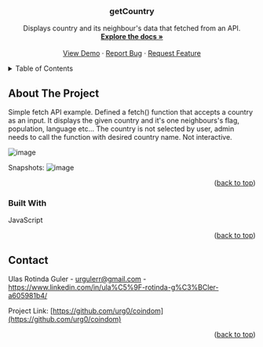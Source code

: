 
<a name="readme-top"></a>
<br />
<div align="center">
    <a href="https://github.com/urg0/getCountry">



  </a>

<h3 align="center">getCountry</h3>

  <p align="center">
Displays country and its neighbour's data that fetched from an API.
    <br />
    <a href="https://github.com/urg0/getCountry"><strong>Explore the docs »</strong></a>
    <br />
    <br />
    <a href="https://github.com/urg0/getCountry">View Demo</a>
    ·
    <a href="https://github.com/urg0/getCountry/issues">Report Bug</a>
    ·
    <a href="https://github.com/urg0/getCountry">Request Feature</a>
  </p>
</div>




<details>
  <summary>Table of Contents</summary>
  <ol>
    <li>
      <a href="#about-the-project">About The Project</a>
      <ul>
        <li><a href="#built-with">Built With</a></li>
      </ul>
    </li>
    <li>
      <a href="#getting-started">Getting Started</a>
      <ul>
        <li><a href="#prerequisites">Prerequisites</a></li>
        <li><a href="#installation">Installation</a></li>
      </ul>
    </li>
    <li><a href="#usage">Usage</a></li>
    <li><a href="#roadmap">Roadmap</a></li>
    <li><a href="#contributing">Contributing</a></li>
    <li><a href="#license">License</a></li>
    <li><a href="#contact">Contact</a></li>
    <li><a href="#acknowledgments">Acknowledgments</a></li>
  </ol>
</details>



<!-- ABOUT THE PROJECT -->
## About The Project

Simple fetch API example. Defined a fetch() function that accepts a country as an input. It displays the given country and it's one neighbours's flag, population, language etc...
The country is not selected by user, admin needs to call the function with desired country name. Not interactive.

![image](https://github.com/urg0/getCountry/assets/81859377/f099d8c7-caaf-4763-b137-6e28f6bbf1ec)


Snapshots:
![image](https://github.com/urg0/getCountry/assets/81859377/5e10f053-9987-43fa-92b6-f14163f59833)



<p align="right">(<a href="#readme-top">back to top</a>)</p>



### Built With


JavaScript

<p align="right">(<a href="#readme-top">back to top</a>)</p>

## Contact

Ulas Rotinda Guler  - urgulerr@gmail.com - https://www.linkedin.com/in/ula%C5%9F-rotinda-g%C3%BCler-a605981b4/

Project Link: [https://github.com/urg0/coindom](https://github.com/urg0/coindom)

<p align="right">(<a href="#readme-top">back to top</a>)</p>


[React.js]: https://img.shields.io/badge/React-20232A?style=for-the-badge&logo=react&logoColor=61DAFB
[React-url]: https://reactjs.org/
